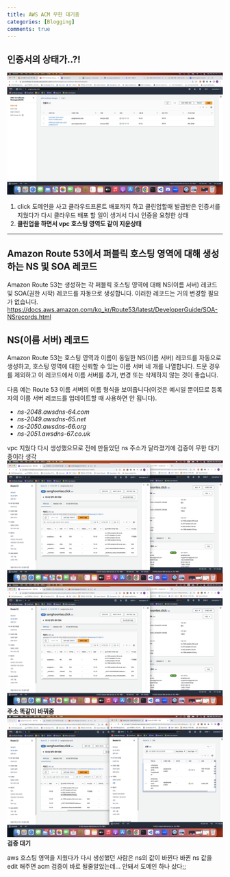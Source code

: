 ```yaml
---
title: AWS ACM 무한 대기중
categories: [Blogging]
comments: true
---
```


## 인증서의 상태가..?!

![Image Alt text](/assets/img/screenshot/image-2.png)

1. click 도메인을 사고 클라우드프론트 배포까지 하고 클린업할때 발급받은 인증서를 지웠다가 다시 클라우드 배포 할 일이 생겨서 다시 인증을 요청한 상태
2. **클린업을 하면서 vpc 호스팅 영역도 같이 지운상태**

---

## **Amazon Route 53에서 퍼블릭 호스팅 영역에 대해 생성하는 NS 및 SOA 레코드**

Amazon Route 53는 생성하는 각 퍼블릭 호스팅 영역에 대해 NS(이름 서버) 레코드 및 SOA(권한 시작) 레코드를 자동으로 생성합니다. 이러한 레코드는 거의 변경할 필요가 없습니다.
https://docs.aws.amazon.com/ko_kr/Route53/latest/DeveloperGuide/SOA-NSrecords.html

## **NS(이름 서버) 레코드**

Amazon Route 53는 호스팅 영역과 이름이 동일한 NS(이름 서버) 레코드를 자동으로 생성하고, 호스팅 영역에 대한 신뢰할 수 있는 이름 서버 네 개를 나열합니다. 드문 경우를 제외하고 이 레코드에서 이름 서버를 추가, 변경 또는 삭제하지 않는 것이 좋습니다.

다음 예는 Route 53 이름 서버의 이름 형식을 보여줍니다(이것은 예시일 뿐이므로 등록자의 이름 서버 레코드를 업데이트할 때 사용하면 안 됩니다).

- _ns-2048.awsdns-64.com_
- _ns-2049.awsdns-65.net_
- _ns-2050.awsdns-66.org_
- _ns-2051.awsdns-67.co.uk_

vpc 지웠다 다시 생성했으므로 전에 만들었던 ns 주소가 달라졌기에 검증이 무한 대기중이라 생각
![Image Alt text](/assets/img/screenshot/image-4.png)
![Image Alt text](/assets/img/screenshot/image-3.png)
**주소 똑같이 바꿔줌**
![Image Alt text](/assets/img/screenshot/image-5.png)
**검증 대기**

aws 호스팅 영역을 지웠다가 다시 생성했던 사람은 ns의 값이 바뀐다
바뀐 ns 값을 edit 해주면 acm 검증이 바로 될줄알았는데... 안돼서 도메인 하나 샀다;;
